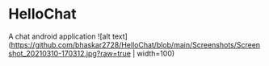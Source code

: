 # HelloChat
A chat android application
![alt text](https://github.com/bhaskar2728/HelloChat/blob/main/Screenshots/Screenshot_20210310-170312.jpg?raw=true | width=100)

